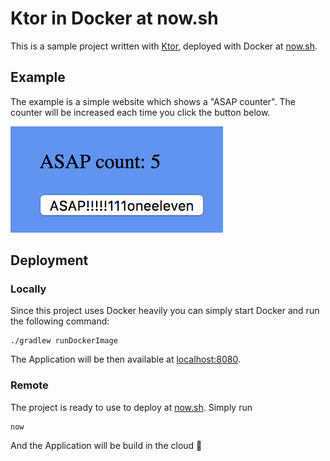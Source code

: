 # Ktor in Docker at now.sh
This is a sample project written with [Ktor](http://ktor.io), deployed with Docker at [now.sh](https://now.sh).

## Example
The example is a simple website which shows a "ASAP counter".
The counter will be increased each time you click the button below.

![asap_counter.png](asap_counter.png)

## Deployment
### Locally 
Since this project uses Docker heavily you can simply start Docker and run
the following command:
```
./gradlew runDockerImage
``` 
The Application will be then available at [localhost:8080](localhost:8080).

### Remote
The project is ready to use to deploy at [now.sh](https://now.sh).
Simply run 
```
now
```
And the Application will be build in the cloud 🤘
